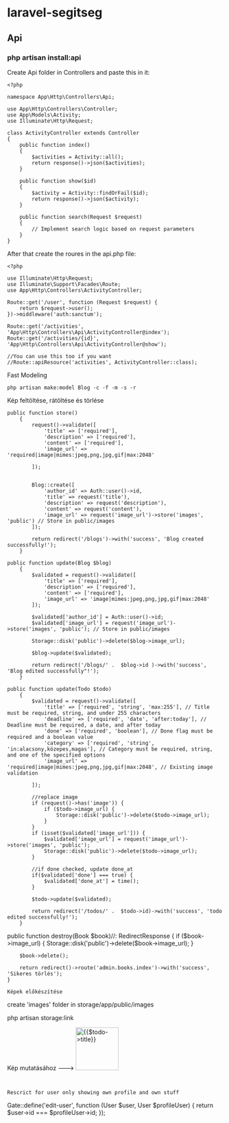 # laravel-segitseg

## Api
### php artisan install:api
Create Api folder in Controllers and paste this in it:
```
<?php

namespace App\Http\Controllers\Api;

use App\Http\Controllers\Controller;
use App\Models\Activity;
use Illuminate\Http\Request;

class ActivityController extends Controller
{
    public function index()
    {
        $activities = Activity::all();
        return response()->json($activities);
    }

    public function show($id)
    {
        $activity = Activity::findOrFail($id);
        return response()->json($activity);
    }

    public function search(Request $request)
    {
        // Implement search logic based on request parameters
    }
}
```

After that create the roures in the api.php file:
```
<?php

use Illuminate\Http\Request;
use Illuminate\Support\Facades\Route;
use App\Http\Controllers\ActivityController;

Route::get('/user', function (Request $request) {
    return $request->user();
})->middleware('auth:sanctum');

Route::get('/activities', 'App\Http\Controllers\Api\ActivityController@index');
Route::get('/activities/{id}', 'App\Http\Controllers\Api\ActivityController@show');

//You can use this too if you want
//Route::apiResource('activities', ActivityController::class);

```



Fast Modeling 
```
php artisan make:model Blog -c -f -m -s -r
```

Kép feltöltése, rátöltése és törlése
```
public function store()
    {
        request()->validate([
            'title' => ['required'],
            'description' => ['required'],
            'content' => ['required'],
            'image_url' => 'required|image|mimes:jpeg,png,jpg,gif|max:2048'

        ]);


        Blog::create([
            'author_id' => Auth::user()->id,
            'title' => request('title'),
            'description' => request('description'),
            'content' => request('content'),
            'image_url' => request('image_url')->store('images', 'public') // Store in public/images
        ]);

        return redirect('/blogs')->with('success', 'Blog created successfully!');
    }
```
```
public function update(Blog $blog)
    {
        $validated = request()->validate([
            'title' => ['required'],
            'description' => ['required'],
            'content' => ['required'],
            'image_url' => 'image|mimes:jpeg,png,jpg,gif|max:2048'
        ]);

        $validated['author_id'] = Auth::user()->id;
        $validated['image_url'] = request('image_url')->store('images', 'public'); // Store in public/images

        Storage::disk('public')->delete($blog->image_url);

        $blog->update($validated);

        return redirect('/blogs/' .  $blog->id )->with('success', 'Blog edited successfully"!');
    }
```
```
public function update(Todo $todo)
    {
        $validated = request()->validate([
            'title' => ['required', 'string', 'max:255'], // Title must be required, string, and under 255 characters
            'deadline' => ['required', 'date', 'after:today'], // Deadline must be required, a date, and after today
            'done' => ['required', 'boolean'], // Done flag must be required and a boolean value
            'category' => ['required', 'string', 'in:alacsony,közepes,magas'], // Category must be required, string, and one of the specified options
            'image_url' => 'required|image|mimes:jpeg,png,jpg,gif|max:2048', // Existing image validation

        ]);

        //replace image
        if (request()->has('image')) {
            if ($todo->image_url) {
                Storage::disk('public')->delete($todo->image_url);
            }
        }
        if (isset($validated['image_url'])) {
            $validated['image_url'] = request('image_url')->store('images', 'public');
            Storage::disk('public')->delete($todo->image_url);
        }

        //if done checked, update done_at
        if($validated['done'] === true) {
            $validated['done_at'] = time();
        }

        $todo->update($validated);

        return redirect('/todos/' .  $todo->id)->with('success', 'todo edited successfully!');
    }

```
public function destroy(Book $book)//: RedirectResponse
    {
        if ($book->image_url) {
            Storage::disk('public')->delete($book->image_url);
        }

        $book->delete();

        return redirect()->route('admin.books.index')->with('success', 'Sikeres törlés');
    }

```
Képek előkészítése
```
create 'images' folder in storage/app/public/images

php artisan storage:link

Kép mutatásához ---> <img src="{{ str_starts_with($todo->image_url, 'http') ? $todo->image_url : '/storage/' . $todo->image_url}}" alt="{{$todo->title}}" style="width: 100px">

```


Rescrict for user only showing own profile and own stuff

```
Gate::define('edit-user', function (User $user, User $profileUser) {
            return $user->id === $profileUser->id;
        });
```

